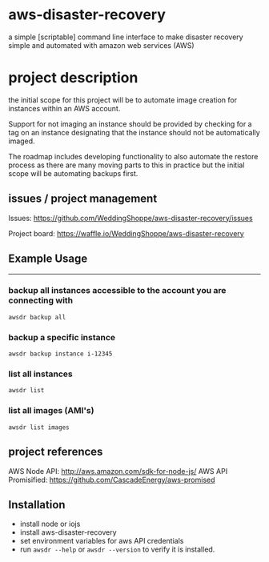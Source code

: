 # aws-disaster-recovery

a simple [scriptable] command line interface to make disaster recovery simple and automated with amazon web services (AWS)

project description
==========================
the initial scope for this project will be to automate image creation for instances within an AWS account.  

Support for not imaging an instance should be provided by checking for a tag on an instance designating that the instance should not be automatically imaged.

The roadmap includes developing functionality to also automate the restore process as there are many moving parts to this in practice but the initial scope will be automating backups first.

issues / project management
--------------------------------------
Issues: https://github.com/WeddingShoppe/aws-disaster-recovery/issues

Project board: https://waffle.io/WeddingShoppe/aws-disaster-recovery



## Example Usage
----

### backup all instances accessible to the account you are connecting with

`awsdr backup all`

### backup a specific instance

`awsdr backup instance i-12345`

### list all instances
`awsdr list`

### list all images (AMI's)
`awsdr list images`

project references
--------------------------------------
AWS Node API: http://aws.amazon.com/sdk-for-node-js/
AWS API Promisified: https://github.com/CascadeEnergy/aws-promised

## Installation

 * install node or iojs
 * install aws-disaster-recovery
 * set environment variables for aws API credentials
 * run `awsdr --help` or `awsdr --version` to verify it is installed.
